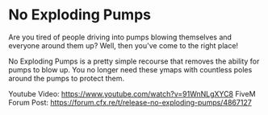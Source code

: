 # No Exploding Pumps

Are you tired of people driving into pumps blowing themselves and everyone around them up? Well, then you've come to the right place!

No Exploding Pumps is a pretty simple recourse that removes the ability for pumps to blow up. You no longer need these ymaps with countless poles around the pumps to protect them.

Youtube Video: https://www.youtube.com/watch?v=91WnNLgXYC8
FiveM Forum Post: https://forum.cfx.re/t/release-no-exploding-pumps/4867127
